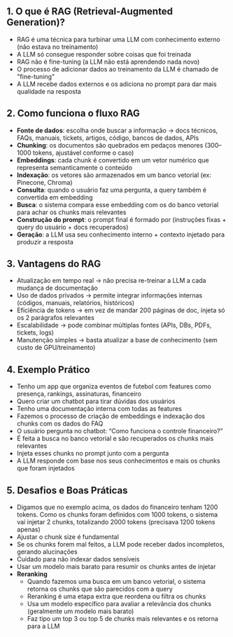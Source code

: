 ## 1. O que é RAG (Retrieval-Augmented Generation)?

* RAG é uma técnica para turbinar uma LLM com conhecimento externo (não estava no treinamento)
* A LLM só consegue responder sobre coisas que foi treinada
* RAG não é fine-tuning (a LLM não está aprendendo nada novo)
* O processo de adicionar dados ao treinamento da LLM é chamado de "fine-tuning"
* A LLM recebe dados externos e os adiciona no prompt para dar mais qualidade na resposta

## 2. Como funciona o fluxo RAG

* **Fonte de dados**: escolha onde buscar a informação → docs técnicos, FAQs, manuais, tickets, artigos, código, bancos de dados, APIs
* **Chunking**: os documentos são quebrados em pedaços menores (300–1000 tokens, ajustável conforme o caso)
* **Embeddings**: cada chunk é convertido em um vetor numérico que representa semanticamente o conteúdo
* **Indexação**: os vetores são armazenados em um banco vetorial (ex: Pinecone, Chroma)
* **Consulta**: quando o usuário faz uma pergunta, a query também é convertida em embedding
* **Busca**: o sistema compara esse embedding com os do banco vetorial para achar os chunks mais relevantes
* **Construção do prompt**: o prompt final é formado por (instruções fixas + query do usuário + docs recuperados)
* **Geração**: a LLM usa seu conhecimento interno + contexto injetado para produzir a resposta

## 3. Vantagens do RAG

* Atualização em tempo real → não precisa re-treinar a LLM a cada mudança de documentação
* Uso de dados privados → permite integrar informações internas (códigos, manuais, relatórios, históricos)
* Eficiência de tokens → em vez de mandar 200 páginas de doc, injeta só os 2 parágrafos relevantes
* Escalabilidade → pode combinar múltiplas fontes (APIs, DBs, PDFs, tickets, logs)
* Manutenção simples → basta atualizar a base de conhecimento (sem custo de GPU/treinamento)

## 4. Exemplo Prático

* Tenho um app que organiza eventos de futebol com features como presença, rankings, assinaturas, financeiro
* Quero criar um chatbot para tirar dúvidas dos usuários
* Tenho uma documentação interna com todas as features
* Fazemos o processo de criação de embeddings e indexação dos chunks com os dados do FAQ
* O usuário pergunta no chatbot: “Como funciona o controle financeiro?”
* É feita a busca no banco vetorial e são recuperados os chunks mais relevantes
* Injeta esses chunks no prompt junto com a pergunta
* A LLM responde com base nos seus conhecimentos e mais os chunks que foram injetados

## 5. Desafios e Boas Práticas

* Digamos que no exemplo acima, os dados do financeiro tenham 1200 tokens. Como os chunks foram definidos com 1000 tokens, o sistema vai injetar 2 chunks, totalizando 2000 tokens (precisava 1200 tokens apenas)
* Ajustar o chunk size é fundamental
* Se os chunks forem mal feitos, a LLM pode receber dados incompletos, gerando alucinações
* Cuidado para não indexar dados sensíveis
* Usar um modelo mais barato para resumir os chunks antes de injetar
* **Reranking**
  * Quando fazemos uma busca em um banco vetorial, o sistema retorna os chunks que são parecidos com a query
  * Reranking é uma etapa extra que reordena ou filtra os chunks
  * Usa um modelo específico para avaliar a relevância dos chunks (geralmente um modelo mais barato)
  * Faz tipo um top 3 ou top 5 de chunks mais relevantes e os retorna para a LLM
